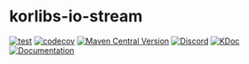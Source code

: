 # korlibs-io-stream

<!-- BADGES -->
[![test](https://github.com/korlibs/korlibs-io-stream/actions/workflows/TEST.yml/badge.svg)](https://github.com/korlibs/korlibs-io-stream/actions/workflows/TEST.yml)
[![codecov](https://codecov.io/gh/korlibs/korlibs-io-stream/graph/badge.svg)](https://codecov.io/gh/korlibs/korlibs-io-stream)
[![Maven Central Version](https://img.shields.io/maven-central/v/com.soywiz/korlibs-io-stream)](https://central.sonatype.com/artifact/com.soywiz/korlibs-io-stream)
[![Discord](https://img.shields.io/discord/728582275884908604?logo=discord&label=Discord)](https://discord.korge.org/)
[![KDoc](https://img.shields.io/badge/docs-kdoc-blue)](https://korlibs.github.io/korlibs-io-stream/)
[![Documentation](https://img.shields.io/badge/docs-documentation-purple)](https://docs.korge.org/io-stream/)
<!-- /BADGES -->
